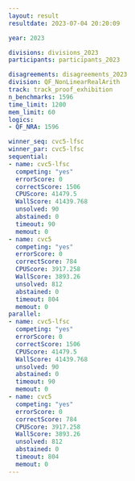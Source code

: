 ```yaml
---
layout: result
resultdate: 2023-07-04 20:20:09

year: 2023

divisions: divisions_2023
participants: participants_2023

disagreements: disagreements_2023
division: QF_NonLinearRealArith
track: track_proof_exhibition
n_benchmarks: 1596
time_limit: 1200
mem_limit: 60
logics:
- QF_NRA: 1596

winner_seq: cvc5-lfsc
winner_par: cvc5-lfsc
sequential:
- name: cvc5-lfsc
  competing: "yes"
  errorScore: 0
  correctScore: 1506
  CPUScore: 41479.5
  WallScore: 41439.768
  unsolved: 90
  abstained: 0
  timeout: 90
  memout: 0
- name: cvc5
  competing: "yes"
  errorScore: 0
  correctScore: 784
  CPUScore: 3917.258
  WallScore: 3893.26
  unsolved: 812
  abstained: 0
  timeout: 804
  memout: 0
parallel:
- name: cvc5-lfsc
  competing: "yes"
  errorScore: 0
  correctScore: 1506
  CPUScore: 41479.5
  WallScore: 41439.768
  unsolved: 90
  abstained: 0
  timeout: 90
  memout: 0
- name: cvc5
  competing: "yes"
  errorScore: 0
  correctScore: 784
  CPUScore: 3917.258
  WallScore: 3893.26
  unsolved: 812
  abstained: 0
  timeout: 804
  memout: 0
---
```

